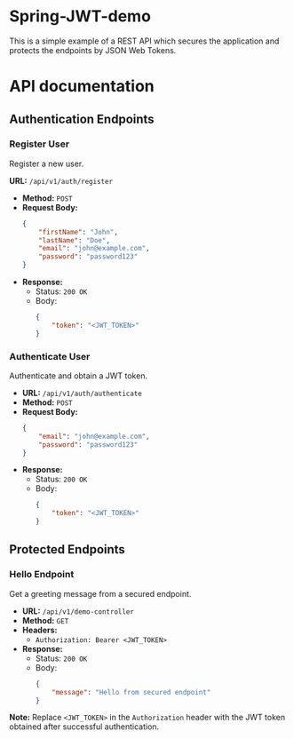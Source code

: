 # Spring-JWT-demo

This is a simple example of a REST API which secures the application and protects the endpoints by JSON Web Tokens.

# API documentation

## Authentication Endpoints

### Register User
Register a new user.

**URL:** `/api/v1/auth/register`
- **Method:** `POST`
- **Request Body:**
    ```json
    {
        "firstName": "John",
        "lastName": "Doe",
        "email": "john@example.com",
        "password": "password123"
    }
    ```
- **Response:** 
    - Status: `200 OK`
    - Body:
        ```json
        {
            "token": "<JWT_TOKEN>"
        }
        ```

### Authenticate User
Authenticate and obtain a JWT token.

- **URL:** `/api/v1/auth/authenticate`
- **Method:** `POST`
- **Request Body:**
    ```json
    {
        "email": "john@example.com",
        "password": "password123"
    }
    ```
- **Response:** 
    - Status: `200 OK`
    - Body:
        ```json
        {
            "token": "<JWT_TOKEN>"
        }
        ```

## Protected Endpoints

### Hello Endpoint
Get a greeting message from a secured endpoint.

- **URL:** `/api/v1/demo-controller`
- **Method:** `GET`
- **Headers:**
    - `Authorization: Bearer <JWT_TOKEN>`
- **Response:** 
    - Status: `200 OK`
    - Body:
        ```json
        {
            "message": "Hello from secured endpoint"
        }
        ```
        
**Note:** Replace `<JWT_TOKEN>` in the `Authorization` header with the JWT token obtained after successful authentication.
